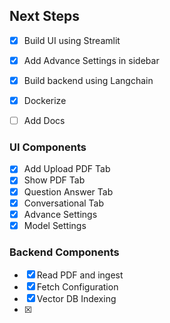 ## Next Steps

- [x] Build UI using Streamlit
- [x] Add Advance Settings in sidebar
- [x] Build backend using Langchain
- [x] Dockerize 
- [ ] Add Docs


### UI Components

- [x] Add Upload PDF Tab
- [x] Show PDF Tab
- [x] Question Answer Tab
- [x] Conversational Tab
- [x] Advance Settings
- [x] Model Settings

### Backend Components
- [x] Read PDF and ingest
- [x] Fetch Configuration 
- [x] Vector DB Indexing
- [x] 
